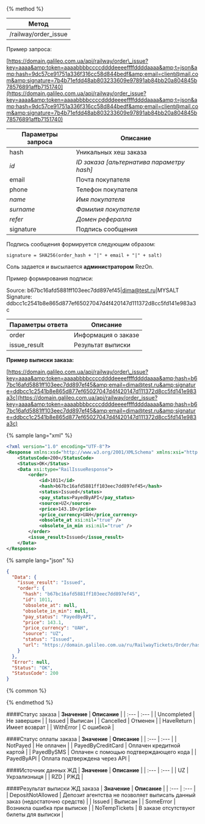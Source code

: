 {% method %}

| **Метод** |
| --- |
| /railway/order_issue |

Пример запроса:

[https://domain.galileo.com.ua/api/railway/order\_issue?key=aaaa&amp;token=aaaabbbbccccddddeeeeffffddddaaaa&amp;t=json&amp;hash=9dc57ce91751a336f316cc58d844bedf&amp;email=client@mail.com&amp;signature=7b4b71efdd48ab803233609e97891ab84bb20a804845b78576891affb7151740](https://domain.galileo.com.ua/api/railway/order_issue?key=aaaa&amp;token=aaaabbbbccccddddeeeeffffddddaaaa&amp;t=json&amp;hash=9dc57ce91751a336f316cc58d844bedf&amp;email=client@mail.com&amp;signature=7b4b71efdd48ab803233609e97891ab84bb20a804845b78576891affb7151740)

| **Параметры запроса** | **Описание** |
| --- | --- |
| hash | Уникальных хеш заказа |
| _id_ | _ID заказа \[альтернатива параметру hash\]_ |
| email | Почта покупателя |
| phone | Телефон покупателя |
| _name_ | _Имя покупателя_ |
| _surname_ | _Фамилия покупателя_ |
| _refer_ | _Домен рефералла_ |
| signature | Подпись сообщения |

Подпись сообщения формируется следующим образом:

`signature = SHA256(order_hash + "|" + email + "|" + salt)`

Соль задается и высылается **администратором** RezOn.

Пример формирования подписи:

Source: b67bc16afd5881ff103eec7dd897ef45\|dima@test.ru\|MYSALT  
Signature: ddbcc1c2541b8e865d877ef65027047d4f420147d111372d8cc5fd141e983a3c



| **Параметры ответа** | **Описание** |
| --- | --- |
| order | Информация о заказе |
| issue\_result | Результат выписки |



**Пример выписки заказа:**

[https://domain.galileo.com.ua/api/railway/order\_issue?key=aaaa&amp;token=aaaabbbbccccddddeeeeffffddddaaaa&amp;hash=b67bc16afd5881ff103eec7dd897ef45&amp;email=dima@test.ru&amp;signature=ddbcc1c2541b8e865d877ef65027047d4f420147d111372d8cc5fd141e983a3c](https://domain.galileo.com.ua/api/railway/order_issue?key=aaaa&amp;token=aaaabbbbccccddddeeeeffffddddaaaa&amp;hash=b67bc16afd5881ff103eec7dd897ef45&amp;email=dima@test.ru&amp;signature=ddbcc1c2541b8e865d877ef65027047d4f420147d111372d8cc5fd141e983a3c)



{% sample lang="xml" %}

```xml
<?xml version="1.0" encoding="UTF-8"?>
<Response xmlns:xsd="http://www.w3.org/2001/XMLSchema" xmlns:xsi="http://www.w3.org/2001/XMLSchema-instance">
	<StatusCode>200</StatusCode>
	<Status>OK</Status>
	<Data xsi:type="RailIssueResponse">
		<order>
			<id>1011</id>
			<hash>b67bc16afd5881ff103eec7dd897ef45</hash>                   <url>https://domain.galileo.com.ua/ru/RailwayTickets/Order/hash=b67bc16afd5881ff103eec7dd897ef45</url>
			<status>Issued</status>
			<pay_status>PayedByAPI</pay_status>
			<source>UZ</source>
			<price>143.10</price>
			<price_currency>UAH</price_currency>
			<obsolete_at xsi:nil="true" />
			<obsolete_in_min xsi:nil="true" />
		</order>
		<issue_result>Issued</issue_result>
	</Data>
</Response>
```

{% sample lang="json" %}

```json
{
  "Data": {
    "issue_result": "Issued",
    "order": {
      "hash": "b67bc16afd5881ff103eec7dd897ef45",
      "id": 1011,
      "obsolete_at": null,
      "obsolete_in_min": null,
      "pay_status": "PayedByAPI",
      "price": 143.1,
      "price_currency": "UAH",
      "source": "UZ",
      "status": "Issued",
      "url": "https://domain.galileo.com.ua/ru/RailwayTickets/Order/hash=b67bc16afd5881ff103eec7dd897ef45"
    }
  },
  "Error": null,
  "Status": "OK",
  "StatusCode": 200
}
```

{% common %}

{% endmethod %}





####Статус заказа
| **Значение** | **Описание** |
| :--- | :--- |
| Uncompleted | Не завершен |
| Issued | Выписан |
| Cancelled | Отменен |
| HaveReturn | Имеет возврат |
| WithError | С ошибкой |

####Статус оплаты заказа
| **Значение** | **Описание** |
| :--- | :--- |
| NotPayed | Не оплачен |
| PayedByCreditCard | Оплачен кредитной картой |
| PayedBySMS | Оплачен с помощью подтверждающего кода |
| PayedByAPI | Оплата подтверждена через API |

####Источник данных ЖД
| **Значение** | **Описание** |
| :--- | :--- |
| UZ | Укрзализныця |
| RZD | РЖД |

####Результат выписки ЖД заказа
| **Значение** | **Описание** |
| :--- | :--- |
| DepositNotAllowed | Депозит агентства не позволяет выписать данный заказ \(недостаточно средств\) |
| Issued | Выписан |
| SomeError | Возникла ошибка при выписке |
| NoTempTickets | В заказе отсутствуют билеты для выписки |



